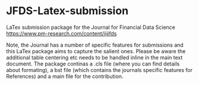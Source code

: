 # JFDS-Latex-submission
LaTex submission package for the Journal for Financial Data Science
https://www.pm-research.com/content/iijjfds

Note, the Journal has a number of specific features for submissions and this LaTex package aims to capture the salient ones. Please be aware the additional table centering etc needs to be handled inline in the main text document.  The package continas a .cls file (where you can find details about formating), a bst file (which contains the journals specific features for References) and a main file for the contribution.
